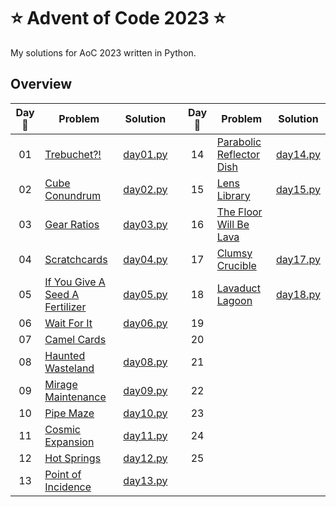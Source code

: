# ⭐ Advent of Code 2023 ⭐

My solutions for AoC 2023 written in Python.

## Overview

| Day :christmas_tree: | Problem | Solution | | Day :christmas_tree: | Problem | Solution |
| :---: | --- | --- | --- | :---: | --- | --- |
| 01 | [Trebuchet?!](https://adventofcode.com/2023/day/1) | [day01.py](src/solutions/day01.py) || 14 | [Parabolic Reflector Dish](https://adventofcode.com/2023/day/14) | [day14.py](src/solutions/day14.py) |
| 02 | [Cube Conundrum](https://adventofcode.com/2023/day/2) | [day02.py](src/solutions/day02.py) || 15 | [Lens Library](https://adventofcode.com/2023/day/15) | [day15.py](src/solutions/day15.py) |
| 03 | [Gear Ratios](https://adventofcode.com/2023/day/3) | [day03.py](src/solutions/day03.py) || 16 | [The Floor Will Be Lava](https://adventofcode.com/2023/day/16) | [](src/solutions/day16.py) |
| 04 | [Scratchcards](https://adventofcode.com/2023/day/4) | [day04.py](src/solutions/day04.py) || 17 | [Clumsy Crucible](https://adventofcode.com/2023/day/17) | [day17.py](src/solutions/day17.py) |
| 05 | [If You Give A Seed A Fertilizer](https://adventofcode.com/2023/day/5) | [day05.py](src/solutions/day05.py) || 18 | [Lavaduct Lagoon](https://adventofcode.com/2023/day/18) | [day18.py](src/solutions/day18.py) |
| 06 | [Wait For It](https://adventofcode.com/2023/day/6) | [day06.py](src/solutions/day06.py) || 19 | [](https://adventofcode.com/2023/day/19) | [](src/solutions/day19.py) |
| 07 | [Camel Cards](https://adventofcode.com/2023/day/7) | [](src/solutions/day07.py) || 20 | [](https://adventofcode.com/2023/day/20) | [](src/solutions/day20.py) | 
| 08 | [Haunted Wasteland](https://adventofcode.com/2023/day/8) | [day08.py](src/solutions/day08.py) || 21 | [](https://adventofcode.com/2023/day/21) | [](src/solutions/day21.py) |
| 09 | [Mirage Maintenance](https://adventofcode.com/2023/day/9) | [day09.py](src/solutions/day09.py) || 22 | [](https://adventofcode.com/2023/day/22) | [](src/solutions/day22.py) |
| 10 | [Pipe Maze](https://adventofcode.com/2023/day/10) | [day10.py](src/solutions/day10.py) || 23 | [](https://adventofcode.com/2023/day/23) | [](src/solutions/day23.py) |
| 11 | [Cosmic Expansion](https://adventofcode.com/2023/day/11) | [day11.py](src/solutions/day11.py) || 24 | [](https://adventofcode.com/2023/day/24) | [](src/solutions/day24.py) |
| 12 | [Hot Springs](https://adventofcode.com/2023/day/12) | [day12.py](src/solutions/day12.py) || 25 | [](https://adventofcode.com/2023/day/25) | [](src/solutions/day25.py) |
| 13 | [Point of Incidence](https://adventofcode.com/2023/day/13) | [day13.py](src/solutions/day13.py) |

